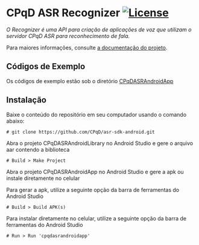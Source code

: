 # CPqD ASR Recognizer  [![License](https://img.shields.io/badge/License-Apache%202.0-blue.svg)](https://opensource.org/licenses/Apache-2.0)

*O Recognizer é uma API para criação de aplicações de voz que utilizam o servidor CPqD ASR para reconhecimento de fala.*

Para maiores informações, consulte [a documentação do projeto](https://speechweb.cpqd.com.br/asr/docs).

## Códigos de Exemplo

Os códigos de exemplo estão sob o diretório [CPqDASRAndroidApp](https://github.com/CPqD/asr-sdk-android/tree/master/CPqDASRAndroidApp)

## Instalação

Baixe o conteúdo do repositório em seu computador usando o comando abaixo:

	# git clone https://github.com/CPqD/asr-sdk-android.git

Abra o projeto CPqDASRAndroidLibrary no Android Studio e gere o arquivo aar contendo a biblioteca

	# Build > Make Project 

Abra o projeto CPqDASRAndroidApp no Android Studio e gere a apk ou instale diretamente no celular

Para gerar a apk, utilize a seguinte opção da barra de ferramentas do Android Studio

	# Build > Build APK(s) 
	
Para instalar diretamente no celular, utilize a seguinte opção da barra de ferramentas do Android Studio

	# Run > Run 'cpqdasrandroidapp' 
